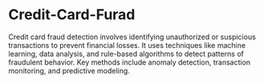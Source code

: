 # Credit-Card-Furad
 Credit card fraud detection involves identifying unauthorized or suspicious transactions to prevent financial losses. It uses techniques like machine learning, data analysis, and rule-based algorithms to detect patterns of fraudulent behavior. Key methods include anomaly detection, transaction monitoring, and predictive modeling. 
